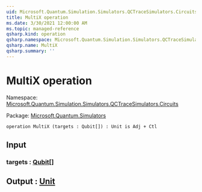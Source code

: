 ```yaml
---
uid: Microsoft.Quantum.Simulation.Simulators.QCTraceSimulators.Circuits.MultiX
title: MultiX operation
ms.date: 3/30/2021 12:00:00 AM
ms.topic: managed-reference
qsharp.kind: operation
qsharp.namespace: Microsoft.Quantum.Simulation.Simulators.QCTraceSimulators.Circuits
qsharp.name: MultiX
qsharp.summary: ''
---
```


# MultiX operation

Namespace: [Microsoft.Quantum.Simulation.Simulators.QCTraceSimulators.Circuits](xref:Microsoft.Quantum.Simulation.Simulators.QCTraceSimulators.Circuits)

Package: [Microsoft.Quantum.Simulators](https://nuget.org/packages/Microsoft.Quantum.Simulators)




```qsharp
operation MultiX (targets : Qubit[]) : Unit is Adj + Ctl
```


## Input

### targets : [Qubit](xref:microsoft.quantum.lang-ref.qubit)[]





## Output : [Unit](xref:microsoft.quantum.lang-ref.unit)

